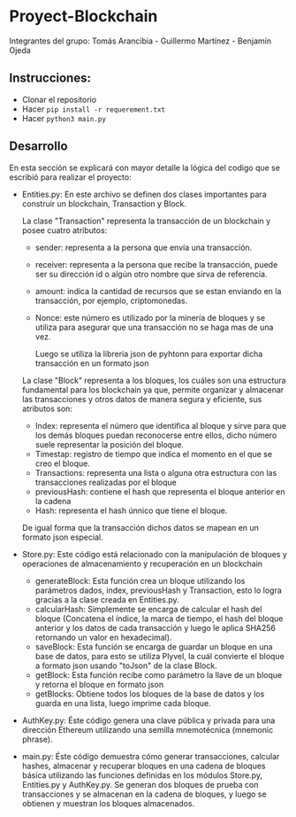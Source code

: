 # Proyect-Blockchain
Integrantes del grupo: Tomás Arancibia - Guillermo Martínez - Benjamín Ojeda

## Instrucciones:

* Clonar el repositorio
* Hacer ``` pip install -r requerement.txt  ```
* Hacer ``` python3 main.py  ```

## Desarrollo
En esta sección se explicará con mayor detalle la lógica del codigo que se escribió para realizar el proyecto:

* Entities.py: En este archivo se definen dos clases importantes para construir un blockchain, Transaction y Block.
  
  La clase "Transaction" representa la transacción de un blockchain y posee cuatro atributos:
  
  * sender: representa a la persona que envía una transacción.
  * receiver: representa a la persona que recibe la transacción, puede ser su dirección id o algún otro nombre que sirva de referencia.
  * amount: indica la cantidad de recursos que se estan enviando en la transacción, por ejemplo, criptomonedas.
  * Nonce: este número es utilizado por la minería de bloques y se utiliza para asegurar que una transacción no se haga mas de una vez.

    Luego se utiliza la libreria json de pyhtonn para exportar dicha transacción en un formato json
  
  La clase "Block" representa a los bloques, los cuáles son una estructura fundamental para los blockchain ya que, permite organizar y almacenar las transacciones y otros datos de manera segura y eficiente, sus atributos son:
  
  * Index: representa el número que identifica al bloque y sirve para que los demás bloques puedan reconocerse entre ellos, dicho número suele representar la posición del bloque.
  * Timestap: registro de tiempo que indica el momento en el que se creo el bloque.
  * Transactions: representa una lista o alguna otra estructura con las transacciones realizadas por el bloque
  * previousHash: contiene el hash que representa el bloque anterior en la cadena
  * Hash: representa el hash únnico que tiene el bloque.

  De igual forma que la transacción dichos datos se mapean en un formato json especial.

* Store.py: Este código está relacionado con la manipulación de bloques y operaciones de almacenamiento y recuperación en un blockchain

  * generateBlock: Esta función crea un bloque utilizando los parámetros dados, index, previousHash y Transaction, esto lo logra gracias a la clase creada en Entities.py.
  * calcularHash: Simplemente se encarga de calcular el hash del bloque (Concatena el índice, la marca de tiempo, el hash del bloque anterior y los datos de cada transacción y luego le aplica SHA256 retornando un valor en hexadecimal).
  * saveBlock: Esta función se encarga de guardar un bloque en una base de datos, para esto se utiliza Plyvel, la cuál convierte el bloque a formato json usando "toJson" de la clase Block.
  * getBlock: Esta función recibe como parámetro la llave de un bloque y retorna el bloque en formato json
  * getBlocks: Obtiene todos los bloques de la base de datos y los guarda en una lista, luego imprime cada bloque.

* AuthKey.py: Éste código genera una clave pública y privada para una dirección Ethereum utilizando una semilla mnemotécnica (mnemonic phrase).

* main.py: Éste código demuestra cómo generar transacciones, calcular hashes, almacenar y recuperar bloques en una cadena de bloques básica utilizando las funciones definidas en los módulos Store.py, Entities.py y AuthKey.py. Se generan dos bloques de prueba con transacciones y se almacenan en la cadena de bloques, y luego se obtienen y muestran los bloques almacenados.

